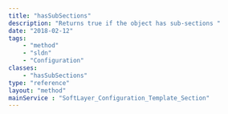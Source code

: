```yaml
---
title: "hasSubSections"
description: "Returns true if the object has sub-sections "
date: "2018-02-12"
tags:
    - "method"
    - "sldn"
    - "Configuration"
classes:
    - "hasSubSections"
type: "reference"
layout: "method"
mainService : "SoftLayer_Configuration_Template_Section"
---
```


